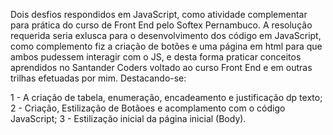 Dois desfios respondidos em JavaScript, como atividade complementar para prática do curso de Front End pelo Softex Pernambuco.
A resolução requerida seria exlusca para o desenvolvimento dos código em JavaScript, como complemento fiz a criação de botões e uma página em html para que ambos pudessem interagir com o JS, e desta forma praticar conceitos aprendidos no Santander Coders voltado ao curso Front End e em outras trilhas efetuadas por mim.
Destacando-se:

1 - A criação de tabela, enumeração, encadeamento e justificação dp texto;
2 - Criação, Estilização de Botãoes e acomplamento com o código JavaScript;
3 - Estilização inicial da página inicial (Body).